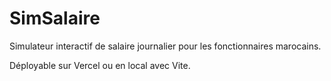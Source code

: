 # SimSalaire

Simulateur interactif de salaire journalier pour les fonctionnaires marocains.

Déployable sur Vercel ou en local avec Vite.